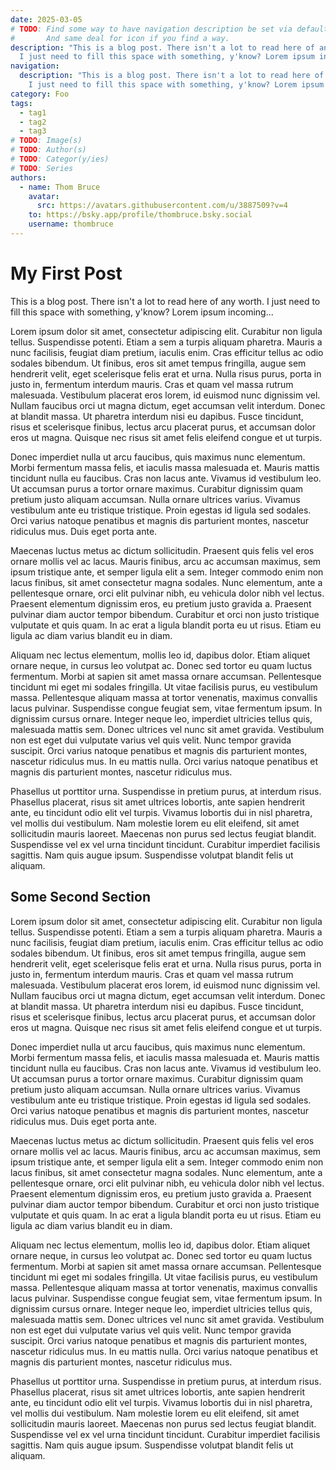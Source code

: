 ```yaml
---
date: 2025-03-05
# TODO: Find some way to have navigation description be set via default description if one is present.
#       And same deal for icon if you find a way.
description: "This is a blog post. There isn't a lot to read here of any worth.
  I just need to fill this space with something, y'know? Lorem ipsum incoming..."
navigation:
  description: "This is a blog post. There isn't a lot to read here of any worth.
    I just need to fill this space with something, y'know? Lorem ipsum incoming..."
category: Foo
tags:
  - tag1
  - tag2
  - tag3
# TODO: Image(s)
# TODO: Author(s)
# TODO: Categor(y/ies)
# TODO: Series
authors:
  - name: Thom Bruce
    avatar:
      src: https://avatars.githubusercontent.com/u/3887509?v=4
    to: https://bsky.app/profile/thombruce.bsky.social
    username: thombruce
---
```


# My First Post

This is a blog post. There isn't a lot to read here of any worth. I just need to fill this space with something, y'know? Lorem ipsum incoming...

Lorem ipsum dolor sit amet, consectetur adipiscing elit. Curabitur non ligula tellus. Suspendisse potenti. Etiam a sem a turpis aliquam pharetra. Mauris a nunc facilisis, feugiat diam pretium, iaculis enim. Cras efficitur tellus ac odio sodales bibendum. Ut finibus, eros sit amet tempus fringilla, augue sem hendrerit velit, eget scelerisque felis erat et urna. Nulla risus purus, porta in justo in, fermentum interdum mauris. Cras et quam vel massa rutrum malesuada. Vestibulum placerat eros lorem, id euismod nunc dignissim vel. Nullam faucibus orci ut magna dictum, eget accumsan velit interdum. Donec at blandit massa. Ut pharetra interdum nisi eu dapibus. Fusce tincidunt, risus et scelerisque finibus, lectus arcu placerat purus, et accumsan dolor eros ut magna. Quisque nec risus sit amet felis eleifend congue et ut turpis.

Donec imperdiet nulla ut arcu faucibus, quis maximus nunc elementum. Morbi fermentum massa felis, et iaculis massa malesuada et. Mauris mattis tincidunt nulla eu faucibus. Cras non lacus ante. Vivamus id vestibulum leo. Ut accumsan purus a tortor ornare maximus. Curabitur dignissim quam pretium justo aliquam accumsan. Nulla ornare ultrices varius. Vivamus vestibulum ante eu tristique tristique. Proin egestas id ligula sed sodales. Orci varius natoque penatibus et magnis dis parturient montes, nascetur ridiculus mus. Duis eget porta ante.

Maecenas luctus metus ac dictum sollicitudin. Praesent quis felis vel eros ornare mollis vel ac lacus. Mauris finibus, arcu ac accumsan maximus, sem ipsum tristique ante, et semper ligula elit a sem. Integer commodo enim non lacus finibus, sit amet consectetur magna sodales. Nunc elementum, ante a pellentesque ornare, orci elit pulvinar nibh, eu vehicula dolor nibh vel lectus. Praesent elementum dignissim eros, eu pretium justo gravida a. Praesent pulvinar diam auctor tempor bibendum. Curabitur et orci non justo tristique vulputate et quis quam. In ac erat a ligula blandit porta eu ut risus. Etiam eu ligula ac diam varius blandit eu in diam.

Aliquam nec lectus elementum, mollis leo id, dapibus dolor. Etiam aliquet ornare neque, in cursus leo volutpat ac. Donec sed tortor eu quam luctus fermentum. Morbi at sapien sit amet massa ornare accumsan. Pellentesque tincidunt mi eget mi sodales fringilla. Ut vitae facilisis purus, eu vestibulum massa. Pellentesque aliquam massa at tortor venenatis, maximus convallis lacus pulvinar. Suspendisse congue feugiat sem, vitae fermentum ipsum. In dignissim cursus ornare. Integer neque leo, imperdiet ultricies tellus quis, malesuada mattis sem. Donec ultrices vel nunc sit amet gravida. Vestibulum non est eget dui vulputate varius vel quis velit. Nunc tempor gravida suscipit. Orci varius natoque penatibus et magnis dis parturient montes, nascetur ridiculus mus. In eu mattis nulla. Orci varius natoque penatibus et magnis dis parturient montes, nascetur ridiculus mus.

Phasellus ut porttitor urna. Suspendisse in pretium purus, at interdum risus. Phasellus placerat, risus sit amet ultrices lobortis, ante sapien hendrerit ante, eu tincidunt odio elit vel turpis. Vivamus lobortis dui in nisl pharetra, vel mollis dui vestibulum. Nam molestie lorem eu elit eleifend, sit amet sollicitudin mauris laoreet. Maecenas non purus sed lectus feugiat blandit. Suspendisse vel ex vel urna tincidunt tincidunt. Curabitur imperdiet facilisis sagittis. Nam quis augue ipsum. Suspendisse volutpat blandit felis ut aliquam.

## Some Second Section

Lorem ipsum dolor sit amet, consectetur adipiscing elit. Curabitur non ligula tellus. Suspendisse potenti. Etiam a sem a turpis aliquam pharetra. Mauris a nunc facilisis, feugiat diam pretium, iaculis enim. Cras efficitur tellus ac odio sodales bibendum. Ut finibus, eros sit amet tempus fringilla, augue sem hendrerit velit, eget scelerisque felis erat et urna. Nulla risus purus, porta in justo in, fermentum interdum mauris. Cras et quam vel massa rutrum malesuada. Vestibulum placerat eros lorem, id euismod nunc dignissim vel. Nullam faucibus orci ut magna dictum, eget accumsan velit interdum. Donec at blandit massa. Ut pharetra interdum nisi eu dapibus. Fusce tincidunt, risus et scelerisque finibus, lectus arcu placerat purus, et accumsan dolor eros ut magna. Quisque nec risus sit amet felis eleifend congue et ut turpis.

Donec imperdiet nulla ut arcu faucibus, quis maximus nunc elementum. Morbi fermentum massa felis, et iaculis massa malesuada et. Mauris mattis tincidunt nulla eu faucibus. Cras non lacus ante. Vivamus id vestibulum leo. Ut accumsan purus a tortor ornare maximus. Curabitur dignissim quam pretium justo aliquam accumsan. Nulla ornare ultrices varius. Vivamus vestibulum ante eu tristique tristique. Proin egestas id ligula sed sodales. Orci varius natoque penatibus et magnis dis parturient montes, nascetur ridiculus mus. Duis eget porta ante.

Maecenas luctus metus ac dictum sollicitudin. Praesent quis felis vel eros ornare mollis vel ac lacus. Mauris finibus, arcu ac accumsan maximus, sem ipsum tristique ante, et semper ligula elit a sem. Integer commodo enim non lacus finibus, sit amet consectetur magna sodales. Nunc elementum, ante a pellentesque ornare, orci elit pulvinar nibh, eu vehicula dolor nibh vel lectus. Praesent elementum dignissim eros, eu pretium justo gravida a. Praesent pulvinar diam auctor tempor bibendum. Curabitur et orci non justo tristique vulputate et quis quam. In ac erat a ligula blandit porta eu ut risus. Etiam eu ligula ac diam varius blandit eu in diam.

Aliquam nec lectus elementum, mollis leo id, dapibus dolor. Etiam aliquet ornare neque, in cursus leo volutpat ac. Donec sed tortor eu quam luctus fermentum. Morbi at sapien sit amet massa ornare accumsan. Pellentesque tincidunt mi eget mi sodales fringilla. Ut vitae facilisis purus, eu vestibulum massa. Pellentesque aliquam massa at tortor venenatis, maximus convallis lacus pulvinar. Suspendisse congue feugiat sem, vitae fermentum ipsum. In dignissim cursus ornare. Integer neque leo, imperdiet ultricies tellus quis, malesuada mattis sem. Donec ultrices vel nunc sit amet gravida. Vestibulum non est eget dui vulputate varius vel quis velit. Nunc tempor gravida suscipit. Orci varius natoque penatibus et magnis dis parturient montes, nascetur ridiculus mus. In eu mattis nulla. Orci varius natoque penatibus et magnis dis parturient montes, nascetur ridiculus mus.

Phasellus ut porttitor urna. Suspendisse in pretium purus, at interdum risus. Phasellus placerat, risus sit amet ultrices lobortis, ante sapien hendrerit ante, eu tincidunt odio elit vel turpis. Vivamus lobortis dui in nisl pharetra, vel mollis dui vestibulum. Nam molestie lorem eu elit eleifend, sit amet sollicitudin mauris laoreet. Maecenas non purus sed lectus feugiat blandit. Suspendisse vel ex vel urna tincidunt tincidunt. Curabitur imperdiet facilisis sagittis. Nam quis augue ipsum. Suspendisse volutpat blandit felis ut aliquam.

